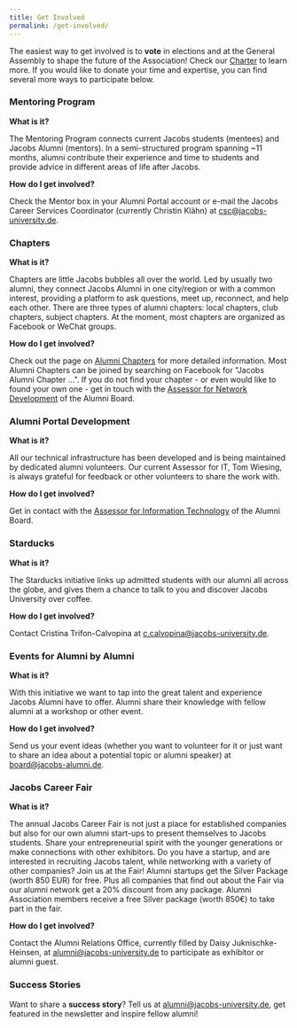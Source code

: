 ```yaml
---
title: Get Involved
permalink: /get-involved/
---
```


The easiest way to get involved is to __vote__ in elections and at the General Assembly to shape the future of the Association!
Check our [Charter](/documents/charter/english/) to learn more. 
If you would like to donate your time and expertise, you can find several more ways to participate below. 

### Mentoring Program

__What is it?__

The Mentoring Program connects current Jacobs students (mentees) and Jacobs Alumni (mentors). In a semi-structured program spanning ~11 months, alumni contribute their experience and time to students and provide advice in different areas of life after Jacobs. 

__How do I get involved?__

Check the Mentor box in your Alumni Portal account or e-mail the Jacobs Career Services Coordinator (currently Christin Klähn) at [csc@jacobs-university.de](mailto:csc@jacobs-university.de). 

### Chapters

__What is it?__

Chapters are little Jacobs bubbles all over the world. 
Led by usually two alumni, they connect Jacobs Alumni in one city/region or with a common interest, providing a platform to ask questions, meet up, reconnect, and help each other.
There are three types of alumni chapters: local chapters, club chapters, subject chapters.
At the moment, most chapters are organized as Facebook or WeChat groups. 

__How do I get involved?__

Check out the page on [Alumni Chapters](/chapters/) for more detailed information.
Most Alumni Chapters can be joined by searching on Facebook for "Jacobs Alumni Chapter ...".
If you do not find your chapter - or even would like to found your own one - get in touch with the [Assessor for Network Development](/board/) of the Alumni Board. 



### Alumni Portal Development

__What is it?__

All our technical infrastructure has been developed and is being maintained by dedicated alumni volunteers. Our current Assessor for IT, Tom Wiesing, is always grateful for feedback or other volunteers to share the work with.

__How do I get involved?__

Get in contact with the [Assessor for Information Technology](/board/) of the Alumni Board. 

### Starducks

__What is it?__

The Starducks initiative links up admitted students with our alumni all across the globe, and gives them a chance to talk to you and discover Jacobs University over coffee. 

__How do I get involved?__

<!-- TODO: We need to have a general email here -->
Contact Cristina Trifon-Calvopina at [c.calvopina@jacobs-university.de](mailto:c.calvopina@jacobs-university.de).

### Events for Alumni by Alumni

__What is it?__

With this initiative we want to tap into the great talent and experience Jacobs Alumni have to offer. Alumni share their knowledge with fellow alumni at a workshop or other event.

__How do I get involved?__

Send us your event ideas (whether you want to volunteer for it or just want to share an idea about a potential topic or alumni speaker) at [board@jacobs-alumni.de](mailto:board@jacobs-alumni.de).  

### Jacobs Career Fair

__What is it?__

The annual Jacobs Career Fair is not just a place for established companies but also for our own alumni start-ups to present themselves to Jacobs students. Share your entrepreneurial spirit with the younger generations or make connections with other exhibitors. Do you have a startup, and are interested in recruiting Jacobs talent, while networking with a variety of other companies? Join us at the Fair! Alumni startups get the Silver Package (worth 850 EUR) for free. Plus all companies that find out about the Fair via our alumni network get a 20% discount from any package.  Alumni Association members receive a free Silver package (worth 850€) to take part in the fair. 

__How do I get involved?__

Contact the Alumni Relations Office, currently filled by Daisy Juknischke-Heinsen, at [alumni@jacobs-university.de](mailto:alumni@jacobs-university.de) to participate as exhibitor or alumni guest.

### Success Stories

Want to share a __success story__? Tell us at [alumni@jacobs-university.de](mailto:alumni@jacobs-university.de), get featured in the newsletter and inspire fellow alumni! 